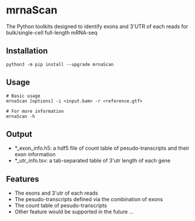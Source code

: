 # mrnaScan

The Python toolkits designed to identify exons and 3'UTR of each reads for bulk/single-cell full-length mRNA-seq

## Installation
~~~
python3 -m pip install --upgrade mrnaScan
~~~

## Usage
~~~
# Basic usage
mrnaScan [options] -i <input.bam> -r <reference.gtf>

# For more information
mrnaScan -h
~~~

## Output
* *_exon_info.h5: a hdf5 file of count table of pesudo-transcripts and their exon information
* *_utr_info.tsv: a tab-separated table of 3'utr length of each gene

## Features
* The exons and 3'utr of each reads
* The pesudo-transcripts defined via the combination of exons
* The count table of pesudo-transcripts
* Other feature would be supported in the future ...
